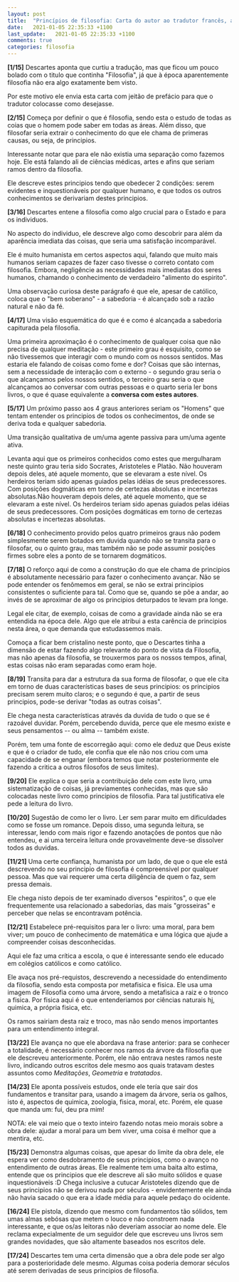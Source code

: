 ```yaml
---
layout: post
title:  "Princípios de filosofia: Carta do autor ao tradutor francês, ao jeito de prefácio"
date:   2021-01-05 22:35:33 +1100
last_update:   2021-01-05 22:35:33 +1100
comments: true
categories: filosofia
---
```


**[1/15]** Descartes aponta que curtiu a tradução, mas que ficou um pouco bolado com
o titulo que continha "Filosofia", já que à época aparentemente filosofia não
era algo exatamente bem visto.

Por este motivo ele envia esta carta com jeitão de prefácio para que o tradutor
colocasse como desejasse.

**[2/15]** Começa por definir o que é filosofia, sendo esta o estudo de todas as
coias que o homem pode saber em todas as áreas. Além disso, que filosofar seria
extrair o conhecimento do que ele chama de primeras causas, ou seja, de
principios.

Interessante notar que para ele não existia uma separação como fazemos hoje. Ele
está falando ali de ciências médicas, artes e afins que seriam ramos dentro da
filosofia.

Ele descreve estes principios tendo que obedecer 2 condições: serem evidentes
e inquestionáveis por qualquer humano, e que todos os outros conhecimentos se
derivariam destes principios.

**[3/16]** Descartes entene a filosofia como algo crucial para o Estado e para os
individuos.

No aspecto do individuo, ele descreve algo como descobrir para além da aparência
imediata das coisas, que seria uma satisfação incomparável.

Ele é muito humanista em certos aspectos aqui, falando que muito mais humanos
seriam capazes de fazer caso tivesse o correto contato com filosofia. Embora,
negligêncie as necessidades mais imediatas dos seres humanos, chamando o
conhecimento de verdadeiro "alimento do espirito".

Uma observação curiosa deste parágrafo é que ele, apesar de católico, coloca que
o "bem soberano" - a sabedoria - é alcançado sob a razão natural e não da fé.

**[4/17]** Uma visão esquemática do que é e como é alcançada a sabedoria
capiturada pela filosofia.

Uma primeira aproximação é o conhecimento de qualquer coisa que não precisa de
qualquer meditação - este primeiro grau é esquisito, como se não tivessemos que
interagir com o mundo com os nossos sentidos. Mas estaria ele falando de coisas
como fome e dor? Coisas que são internas, sem a necessidade de interação com o
externo - o segundo grau seria o que alcançamos pelos nossos sentidos, o
terceiro grau seria o que alcançamos ao conversar com outras pessoas e o quarto
seria ler bons livros, o que é quase equivalente a **conversa com estes
autores**.

**[5/17]** Um próximo passo aos 4 graus anteriores seriam os "Homens" que tentam
entender os principios de todos os conhecimentos, de onde se deriva toda e
qualquer sabedoria.


Uma transição qualitativa de um/uma agente passiva para um/uma agente ativa.

Levanta aqui que os primeiros conhecidos como estes que mergulharam neste quinto
grau teria sido Socrates, Aristoteles e Platão. Não houveram depois deles, até
aquele momento, que se elevaram a este nível. Os herdeiros teriam sido apenas
guiados pelas idéias de seus predecessores. Com posições dogmáticas em torno de
certezas absolutas e incertezas absolutas.Não houveram depois deles, até aquele
momento, que se elevaram a este nível. Os herdeiros teriam sido apenas guiados
pelas idéias de seus predecessores. Com posições dogmáticas em torno de certezas
absolutas e incertezas absolutas.

**[6/18]** O conhecimento provido pelos quatro primeiros graus não podem
simplesmente serem botados em duvida quando não se transita para o filosofar, ou
o quinto grau, mas também não se pode assumir posições firmes sobre eles a ponto
de se tornarem dogmáticos.

**[7/18]** O reforço aqui de como a construção do que ele chama de principios é
absolutamente necessário para fazer o conhecimento avançar. Não se pode entender
os fenômemos em geral, se não se extrai principios consistentes o suficiente
para tal. Como que se, quando se põe a andar, ao invés de se aproximar de algo
os principios deturpados te levam pra longe.

Legal ele citar, de exemplo, coisas de como a gravidade ainda não se era
entendida na época dele. Algo que ele atribui a esta carência de principios
nesta área, o que demanda que estudassemos mais.

Comoça a ficar bem cristalino neste ponto, que o Descartes tinha a dimensão de
estar fazendo algo relevante do ponto de vista da Filosofia, mas não apenas da
filosofia, se trouxermos para os nossos tempos, afinal, estas coisas não eram
separadas como eram hoje.

**[8/19]** Transita para dar a estrutura da sua forma de filosofar, o que ele cita
em torno de duas características bases de seus principios: os principios
precisam serem muito claros; e o segundo é que, a partir de seus principios,
pode-se derivar "todas as outras coisas".

Ele chega nesta características através da duvida de tudo o que se é razoável
duvidar. Porém, percebendo duvida, perce que ele mesmo existe e seus pensamentos
-- ou alma -- também existe.

Porém, tem uma fonte de escorregão aqui: como ele deduz que Deus existe e que é
o criador de tudo, ele confia que ele não nos criou com uma capacidade de se
enganar (embora temos que notar posteriormente ele fazendo a critica a outros
filosofos de seus limites).

**[9/20]** Ele explica o que seria a contribuição dele com este livro, uma
sistematização de coisas, já previamentes conhecidas, mas que são colocadas
neste livro como principios de filosofia. Para tal justificativa ele pede a
leitura do livro.

**[10/20]** Sugestão de como ler o livro. Ler sem parar muito em dificuldades como
se fosse um romance. Depois disso, uma segunda leitura, se interessar, lendo com
mais rigor e fazendo anotações de pontos que não entendeu, e ai uma terceira
leitura onde provavelmente deve-se dissolver todos as duvidas.

**[11/21]** Uma certe confiança, humanista por um lado, de que o que ele está
descrevendo no seu principio de filosofia é compreensivel por qualquer pessoa.
Mas que vai requerer uma certa diligência de quem o faz, sem pressa demais.

Ele chega nisto depois de ter examinado diversos "espiritos", o que ele
frequentemente usa relacionado a sabedorias, das mais "grosseiras" e perceber
que nelas se encontravam potência.

**[12/21]** Estabelece pré-requisitos para ler o livro: uma moral, para bem viver;
um pouco de conhecimento de matemática e uma lógica que ajude a compreender
coisas desconhecidas.

Aqui ele faz uma crítica a escola, o que é interessante sendo ele educado em
colégios católicos e como católico.

Ele avaça nos pré-requistos, descrevendo a necessidade do entendimento da
filosofia, sendo esta composta por metafisica e fisica. Ele usa uma imagem de
Filosofia como uma árvore, sendo a metafisica a raiz e o tronco a fisica. Por
fisica aqui é o que entenderiamos por ciências naturais hj, quimica, a própria
fisica, etc.

Os ramos sairiam desta raiz e troco, mas não sendo menos importantes para um
entendimento integral.

**[13/22]** Ele avança no que ele abordava na frase anterior: para se conhecer a
totalidade, é necessário conhecer nos ramos da árvore da filosofia que ele
descreveu anteriormente. Porém, ele não entrava nestes ramos neste livro,
indicando outros escritos dele mesmo aos quais tratavam destes assuntos como
*Meditações*, *Geometria* e *tratatados*.

**[14/23]** Ele aponta possíveis estudos, onde ele tería que sair dos fundamentos e
transitar para, usando a imagem da árvore, seria os galhos, isto é, aspectos de
quimica, zoologia, fisica, moral, etc. Porém, ele quase que manda um: fui, deu
pra mim!

NOTA: ele vai meio que o texto inteiro fazendo notas meio morais sobre a obra
dele: ajudar a moral para um bem viver, uma coisa é melhor que a mentira, etc.

**[15/23]** Demonstra algumas coisas, que apesar do limite da obra dele, ele espera
ver como desdobramento de seus principios, como o avanço no entendimento de
outras áreas. Ele realmente tem uma baita alto estima, entende que os principios
que ele descreve ali são muito sólidos e quase inquestionáveis :D Chega
inclusive a cutucar Aristoteles dizendo que de seus principios não se derivou
nada por séculos - envidentemente ele ainda não havia sacado o que era a idade
média para aquele pedaço do ocidente.

**[16/24]** Ele pistola, dizendo que mesmo com fundamentos tão sólidos, tem umas
almas sebósas que metem o louco e não constroem nada interessante, e que os/as
leitoras não deveriam associar ao nome dele. Ele reclama expecialmente de um
seguidor dele que escreveu uns livros sem grandes novidades, que são altamente
baseados nos escritos dele.

**[17/24]** Descartes tem uma certa dimensão que a obra dele pode ser algo para a
posterioridade dele mesmo. Algumas coisa poderia demorar séculos até serem
derivadas de seus principios de filosofia.
